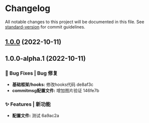 # Changelog

All notable changes to this project will be documented in this file. See [standard-version](https://github.com/conventional-changelog/standard-version) for commit guidelines.

## [1.0.0](///compare/v1.0.0-alpha.1...v1.0.0) (2022-10-11)

## 1.0.0-alpha.1 (2022-10-11)

### 🐛 Bug Fixes | Bug 修复

* **基础框架/hooks:** 修改hooks代码 de8af3c
* **commitmsg配置文件:** 增加图片验证 146fe7b

### ✨ Features | 新功能

* **配置文件:** 测试 6a9ac2a
